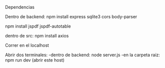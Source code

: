 Dependencias

Dentro de backend: npm install express sqlite3 cors body-parser 

npm install jspdf jspdf-autotable

dentro de src: npm install axios

Correr en el localhost

Abrir dos terminales:
-dentro de backend: node server.js
-en la carpeta raiz: npm run dev (abrir este host)

